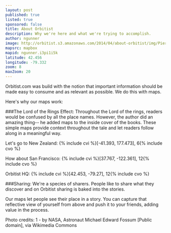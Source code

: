 ```yaml
---
layout: post
published: true
listed: true
sponsored: false
title: About Orbitist
description: Why we're here and what we're trying to accomplish.
author: ngunner
image: http://orbitist.s3.amazonaws.com/2014/04/about-orbitist/img/Piers_Sellers_spacewalkedit.jpg
mapsrc: mapbox
mapid: ngunner.i3pi1i5k
latitude: 42.456
longitude: -79.332
zoom: 8
maxZoom: 20
---
```

Orbitist.com was build with the notion that important information should be made easy to consume and as relevant as possible. We do this with maps.

Here's why our maps work:

###The Lord of the Rings Effect:
Throughout the Lord of the rings, readers would be confused by all the place names. However, the author did an amazing thing-- he added maps to the inside cover of the books. These simple maps provide context throughout the tale and let readers follow along in a meaningful way.

Let's go to New Zealand: {% include cvi %}[-41.393, 177.473], 6{% include cvo %}

How about San Francisco: {% include cvi %}[37.767, -122.361], 12{% include cvo %}

Orbitist HQ: {% include cvi %}[42.453, -79.27], 12{% include cvo %}

###Sharing:
We're a species of sharers. People like to share what they discover and on Orbitist sharing is baked into the stories.

Our maps let people see their place in a story. You can capture that reflective view of yourself from above and push it to your friends, adding value in the process.

Photo credits:
1 - by NASA, Astronaut Michael Edward Fossum [Public domain], via Wikimedia Commons
